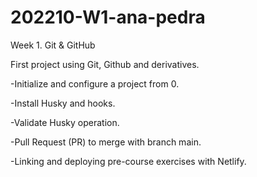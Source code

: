 # 202210-W1-ana-pedra

Week 1. Git & GitHub

First project using Git, Github and derivatives.

-Initialize and configure a project from 0.

-Install Husky and hooks.

-Validate Husky operation.

-Pull Request (PR) to merge with branch main.

-Linking and deploying pre-course exercises with Netlify.
